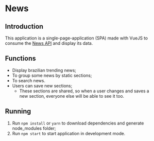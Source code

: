 # News

## Introduction

This application is a single-page-application (SPA) made with VueJS to consume the [News API](https://newsapi.org/) and display its data.

## Functions

- Display brazilian trending news;
- To group some news by static sections;
- To search news.
- Users can save new sections;
  - These sections are shared, so when a user changes and saves a new section, everyone else will be able to see it too.

## Running

1. Run `npm install` or `yarn` to download dependencies and generate node_modules folder;
2. Run `npm start` to start application in development mode.
